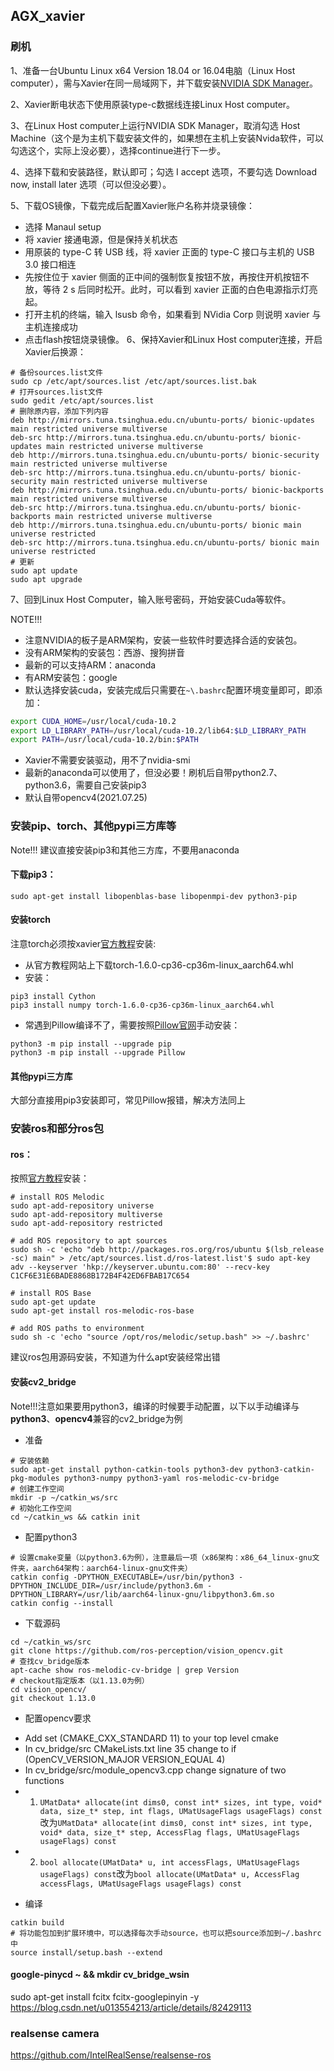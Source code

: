 ## AGX_xavier

### 刷机

1、准备一台Ubuntu Linux x64 Version 18.04 or 16.04电脑（Linux Host computer），需与Xavier在同一局域网下，并下载安装[NVIDIA SDK Manager](https://developer.nvidia.com/embedded/downloads#?search=NVIDIA%20SDK%20Manager)。

2、Xavier断电状态下使用原装type-c数据线连接Linux Host computer。

3、在Linux Host computer上运行NVIDIA SDK Manager，取消勾选 Host Machine（这个是为主机下载安装文件的，如果想在主机上安装Nvida软件，可以勾选这个，实际上没必要），选择continue进行下一步。

4、选择下载和安装路径，默认即可；勾选 I accept 选项，不要勾选 Download now, install later 选项（可以但没必要）。

5、下载OS镜像，下载完成后配置Xavier账户名称并烧录镜像：
  * 选择 Manaul setup
  * 将 xavier 接通电源，但是保持关机状态
  * 用原装的 type-C 转 USB 线，将 xavier 正面的 type-C 接口与主机的 USB 3.0 接口相连
  * 先按住位于 xavier 侧面的正中间的强制恢复按钮不放，再按住开机按钮不放，等待 2 s 后同时松开。此时，可以看到 xavier 正面的白色电源指示灯亮起。
  * 打开主机的终端，输入 lsusb 命令，如果看到 NVidia Corp 则说明 xavier 与主机连接成功
  * 点击flash按钮烧录镜像。
6、保持Xavier和Linux Host computer连接，开启Xavier后换源：
  ```shell
  # 备份sources.list文件
  sudo cp /etc/apt/sources.list /etc/apt/sources.list.bak
  # 打开sources.list文件
  sudo gedit /etc/apt/sources.list
  # 删除原内容，添加下列内容
  deb http://mirrors.tuna.tsinghua.edu.cn/ubuntu-ports/ bionic-updates main restricted universe multiverse
  deb-src http://mirrors.tuna.tsinghua.edu.cn/ubuntu-ports/ bionic-updates main restricted universe multiverse
  deb http://mirrors.tuna.tsinghua.edu.cn/ubuntu-ports/ bionic-security main restricted universe multiverse
  deb-src http://mirrors.tuna.tsinghua.edu.cn/ubuntu-ports/ bionic-security main restricted universe multiverse
  deb http://mirrors.tuna.tsinghua.edu.cn/ubuntu-ports/ bionic-backports main restricted universe multiverse
  deb-src http://mirrors.tuna.tsinghua.edu.cn/ubuntu-ports/ bionic-backports main restricted universe multiverse
  deb http://mirrors.tuna.tsinghua.edu.cn/ubuntu-ports/ bionic main universe restricted
  deb-src http://mirrors.tuna.tsinghua.edu.cn/ubuntu-ports/ bionic main universe restricted
  # 更新
  sudo apt update
  sudo apt upgrade
  ```
 7、回到Linux Host Computer，输入账号密码，开始安装Cuda等软件。
 
NOTE!!!
* 注意NVIDIA的板子是ARM架构，安装一些软件时要选择合适的安装包。
 * 没有ARM架构的安装包：西游、搜狗拼音
 * 最新的可以支持ARM：anaconda
 * 有ARM安装包：google
* 默认选择安装cuda，安装完成后只需要在`~\.bashrc`配置环境变量即可，即添加：
 ```bash
 export CUDA_HOME=/usr/local/cuda-10.2
 export LD_LIBRARY_PATH=/usr/local/cuda-10.2/lib64:$LD_LIBRARY_PATH
 export PATH=/usr/local/cuda-10.2/bin:$PATH
 ```
 * Xavier不需要安装驱动，用不了nvidia-smi
 * 最新的anaconda可以使用了，但没必要！刷机后自带python2.7、python3.6，需要自己安装pip3
 * 默认自带opencv4(2021.07.25)

### 安装pip、torch、其他pypi三方库等
Note!!! 建议直接安装pip3和其他三方库，不要用anaconda
#### 下载pip3：
```shell
sudo apt-get install libopenblas-base libopenmpi-dev python3-pip
```
#### 安装torch
注意torch必须按xavier[官方教程](https://www.elinux.org/Jetson_Zoo)安装:
* 从官方教程网站上下载torch-1.6.0-cp36-cp36m-linux_aarch64.whl
* 安装：
```shell
pip3 install Cython
pip3 install numpy torch-1.6.0-cp36-cp36m-linux_aarch64.whl
```
* 常遇到Pillow编译不了，需要按照[Pillow官网](https://pillow.readthedocs.io/en/stable/installation.html)手动安装：
```shell
python3 -m pip install --upgrade pip
python3 -m pip install --upgrade Pillow
```
#### 其他pypi三方库
大部分直接用pip3安装即可，常见Pillow报错，解决方法同上

### 安装ros和部分ros包
#### ros：
按照[官方教程](https://www.elinux.org/Jetson_Zoo#ROS)安装：
 ```shell
 # install ROS Melodic
 sudo apt-add-repository universe
 sudo apt-add-repository multiverse
 sudo apt-add-repository restricted

 # add ROS repository to apt sources
 sudo sh -c 'echo "deb http://packages.ros.org/ros/ubuntu $(lsb_release -sc) main" > /etc/apt/sources.list.d/ros-latest.list'$ sudo apt-key adv --keyserver 'hkp://keyserver.ubuntu.com:80' --recv-key C1CF6E31E6BADE8868B172B4F42ED6FBAB17C654

 # install ROS Base
 sudo apt-get update
 sudo apt-get install ros-melodic-ros-base

 # add ROS paths to environment
 sudo sh -c 'echo "source /opt/ros/melodic/setup.bash" >> ~/.bashrc'
 ```
建议ros包用源码安装，不知道为什么apt安装经常出错
#### 安装cv2_bridge
Note!!!注意如果要用python3，编译的时候要手动配置，以下以手动编译与**python3**、**opencv4**兼容的cv2_bridge为例
* 准备
```shell
# 安装依赖
sudo apt-get install python-catkin-tools python3-dev python3-catkin-pkg-modules python3-numpy python3-yaml ros-melodic-cv-bridge
# 创建工作空间
mkdir -p ~/catkin_ws/src
# 初始化工作空间
cd ~/catkin_ws && catkin init
```
* 配置python3
```shell
# 设置cmake变量（以python3.6为例），注意最后一项（x86架构：x86_64_linux-gnu文件夹，aarch64架构：aarch64-linux-gnu文件夹）
catkin config -DPYTHON_EXECUTABLE=/usr/bin/python3 -DPYTHON_INCLUDE_DIR=/usr/include/python3.6m -DPYTHON_LIBRARY=/usr/lib/aarch64-linux-gnu/libpython3.6m.so
catkin config --install
```
* 下载源码
```
cd ~/catkin_ws/src
git clone https://github.com/ros-perception/vision_opencv.git
# 查找cv_bridge版本
apt-cache show ros-melodic-cv-bridge | grep Version
# checkout指定版本（以1.13.0为例）
cd vision_opencv/
git checkout 1.13.0
```
* 配置opencv要求
- Add set (CMAKE_CXX_STANDARD 11) to your top level cmake
- In cv_bridge/src CMakeLists.txt line 35 change to if (OpenCV_VERSION_MAJOR VERSION_EQUAL 4)
- In cv_bridge/src/module_opencv3.cpp change signature of two functions 
- 1. `UMatData* allocate(int dims0, const int* sizes, int type, void* data, size_t* step, int flags, UMatUsageFlags usageFlags) const`
改为`UMatData* allocate(int dims0, const int* sizes, int type, void* data, size_t* step, AccessFlag flags, UMatUsageFlags usageFlags) const`
- 2. `bool allocate(UMatData* u, int accessFlags, UMatUsageFlags usageFlags) const`改为`bool allocate(UMatData* u, AccessFlag accessFlags, UMatUsageFlags usageFlags) const`
* 编译
```shell
catkin build
# 将功能包加到扩展环境中，可以选择每次手动source，也可以把source添加到~/.bashrc中
source install/setup.bash --extend
```

#### google-pinycd ~ && mkdir cv_bridge_wsin
sudo apt-get install fcitx fcitx-googlepinyin -y
https://blog.csdn.net/u013554213/article/details/82429113
### realsense camera 
https://github.com/IntelRealSense/realsense-ros
